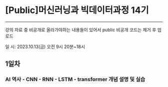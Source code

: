 # [Public]머신러닝과 빅데이터과정 14기 
---
강의 자료 중 비공개로 올라가야하는 내용들이 있어서 public 비공개 코드는 제거 후 업로드

일 시: 2023.10.13(금) 오전 9시 20분~18시

## 1일차

### AI 역사 - CNN - RNN - LSTM - transformer 개념 설명 및 실습
